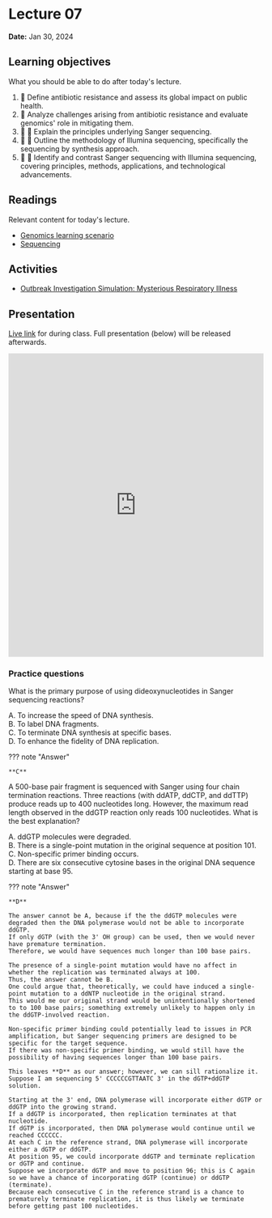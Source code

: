 # Lecture 07

**Date:** Jan 30, 2024

## Learning objectives

What you should be able to do after today's lecture.

1.  🧫 Define antibiotic resistance and assess its global impact on public health.
2.  🧫 Analyze challenges arising from antibiotic resistance and evaluate genomics' role in mitigating them.
3.  🧫 🧮 Explain the principles underlying Sanger sequencing.
4.  🧫 🧮 Outline the methodology of Illumina sequencing, specifically the sequencing by synthesis approach.
5.  🧫 🧮 Identify and contrast Sanger sequencing with Illumina sequencing, covering principles, methods, applications, and technological advancements.

## Readings

Relevant content for today's lecture.

-   [Genomics learning scenario](/modules/genomics/learning-scenario)
-   [Sequencing](/modules/genomics/sequencing/)

## Activities

-   [Outbreak Investigation Simulation: Mysterious Respiratory Illness](./amr-activity.md)

## Presentation

[Live link](https://slides.com/d/YJdzcYY/live) for during class.
Full presentation (below) will be released afterwards.

<iframe src="https://slides.com/aalexmmaldonado/biosc1540-2024s-l07/embed?byline=hidden&share=hidden" width="100%" height="600" title="biosc1540-2024s-L07" scrolling="no" frameborder="0" webkitallowfullscreen mozallowfullscreen allowfullscreen></iframe>

### Practice questions

What is the primary purpose of using dideoxynucleotides in Sanger sequencing reactions?<br>

A. To increase the speed of DNA synthesis.<br>
B. To label DNA fragments.<br>
C. To terminate DNA synthesis at specific bases.<br>
D. To enhance the fidelity of DNA replication.

??? note "Answer"

    **C**

A 500-base pair fragment is sequenced with Sanger using four chain termination reactions.
Three reactions (with ddATP, ddCTP, and ddTTP) produce reads up to 400 nucleotides long.
However, the maximum read length observed in the ddGTP reaction only reads 100 nucleotides.
What is the best explanation?<br>

A. ddGTP molecules were degraded.<br>
B. There is a single-point mutation in the original sequence at position 101.<br>
C. Non-specific primer binding occurs.<br>
D. There are six consecutive cytosine bases in the original DNA sequence starting at base 95.

??? note "Answer"

    **D**

    The answer cannot be A, because if the the ddGTP molecules were degraded then the DNA polymerase would not be able to incorporate ddGTP.
    If only dGTP (with the 3' OH group) can be used, then we would never have premature termination.
    Therefore, we would have sequences much longer than 100 base pairs.

    The presence of a single-point mutation would have no affect in whether the replication was terminated always at 100.
    Thus, the answer cannot be B.
    One could argue that, theoretically, we could have induced a single-point mutation to a ddNTP nucleotide in the original strand.
    This would me our original strand would be unintentionally shortened to to 100 base pairs; something extremely unlikely to happen only in the ddGTP-involved reaction.

    Non-specific primer binding could potentially lead to issues in PCR amplification, but Sanger sequencing primers are designed to be specific for the target sequence.
    If there was non-specific primer binding, we would still have the possibility of having sequences longer than 100 base pairs.

    This leaves **D** as our answer; however, we can sill rationalize it.
    Suppose I am sequencing 5' CCCCCCGTTAATC 3' in the dGTP+ddGTP solution.

    Starting at the 3' end, DNA polymerase will incorporate either dGTP or ddGTP into the growing strand.
    If a ddGTP is incorporated, then replication terminates at that nucleotide.
    If dGTP is incorporated, then DNA polymerase would continue until we reached CCCCCC.
    At each C in the reference strand, DNA polymerase will incorporate either a dGTP or ddGTP.
    At position 95, we could incorporate ddGTP and terminate replication or dGTP and continue.
    Suppose we incorporate dGTP and move to position 96; this is C again so we have a chance of incorporating dGTP (continue) or ddGTP (terminate).
    Because each consecutive C in the reference strand is a chance to prematurely terminate replication, it is thus likely we terminate before getting past 100 nucleotides.
